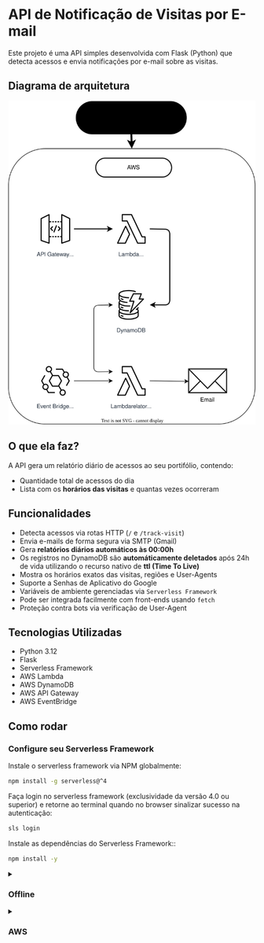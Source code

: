 # API de Notificação de Visitas por E-mail

Este projeto é uma API simples desenvolvida com Flask (Python) que detecta acessos e envia notificações por e-mail sobre as visitas.

## Diagrama de arquitetura
![application-schema](/assets/diagrama-de-arquitetura.svg)

## O que ela faz?

A API gera um relatório diário de acessos ao seu portifólio, contendo:
-  Quantidade total de acessos do dia  
-  Lista com os **horários das visitas** e quantas vezes ocorreram  

##  Funcionalidades

- Detecta acessos via rotas HTTP (`/` e `/track-visit`)
- Envia e-mails de forma segura via SMTP (Gmail)
- Gera **relatórios diários automáticos às 00:00h**
- Os registros no DynamoDB são **automáticamente deletados** após 24h de vida utilizando o recurso nativo de **ttl (Time To Live)**
- Mostra os horários exatos das visitas, regiões e User-Agents
- Suporte a Senhas de Aplicativo do Google
- Variáveis de ambiente gerenciadas via `Serverless Framework`
- Pode ser integrada facilmente com front-ends usando `fetch`
- Proteção contra bots via verificação de User-Agent

## Tecnologias Utilizadas

- Python 3.12
- Flask
- Serverless Framework
- AWS Lambda
- AWS DynamoDB
- AWS API Gateway
- AWS EventBridge

## Como rodar

### Configure seu Serverless Framework
Instale o serverless framework via NPM globalmente:
```bash
npm install -g serverless@^4
```

Faça login no serverless framework (exclusividade da versão 4.0 ou superior) e retorne ao terminal quando no browser sinalizar sucesso na autenticação:
```bash
sls login
```

Instale as dependências do Serverless Framework::
```bash
npm install -y
```

<details>
  <summary><h3>Offline</h3></summary>

### Requisitos
- Python 3.12
- Node.js 18+
- Docker

#### Deploy
Instale as dependências do projeto para evitar problemas:
```bash
pip install -r ./requirements/local.txt
```

Iniciar aplicação:
```bash
npm run offline:start
```

Finalizar aplicação por completo:
```bash
npm run offline:stop
```

</details>

<details>
  <summary><h3>AWS</h3></summary>

### Requisitos
- Python 3.12
- Node.js 18+

### Variáveis de ambiente
As seguintes variáveis de ambiente devem estar corretamente configuradas:

```env
EMAIL_ADDRESS=seuemail@gmail.com
EMAIL_PASSWORD=sua_senha_de_aplicativo
SMTP_SERVER=smtp.gmail.com
SMTP_PORT=587
```

#### [Configure o AWS CLI](https://docs.aws.amazon.com/cli/latest/userguide/getting-started-install.html#getting-started-install-instructions)

- Crie um usuário no IAM e gere uma chave de acesso
- Configure as credenciais no seu AWS CLI
```bash
aws configure
```

#### Possíveis políticas AWS para o projeto:
- AmazonAPIGatewayAdministrator
- AmazonAPIGatewayPushToCloudWatchLogs
- AmazonS3FullAccess
- AmazonS3ObjectLambdaExecutionRolePolicy
- AWSCloudFormationFullAccess
- AWSLambda_FullAccess
- CloudWatchLogsFullAccess
- IAMFullAccess

### Gere os artefatos da aplicação

### Deploy
O Serverless Framework está configurado para buscar os artefatos no nível corrente no diretório `./artifacts`. Para facilitar o deploy da aplicação por via local, foi criado um script em Node.JS para automatizar a construção dos artefatos de forma otimizada. Execute o script de construção dos artefatos com o seguinte comando:

#### Faça o deploy
```bash
npm run deploy:prod
```

#### Desfaça o deploy
```bash
sls remove --stage prod
```

</details>

